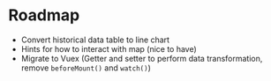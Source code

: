 # Roadmap #
* Convert historical data table to line chart
* Hints for how to interact with map (nice to have)
* Migrate to Vuex (Getter and setter to perform data transformation, remove `beforeMount()` and `watch()`)